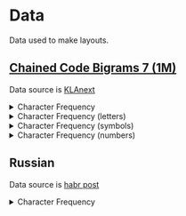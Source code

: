 # Data

Data used to make layouts.

## [Chained Code Bigrams 7 (1M)](./Chained_Code_Bigrams_7_(1M).txt)

Data source is [KLAnext](https://klanext.keyboard-design.com/)

<details>
  <summary>Character Frequency</summary>

| Rank | Character | Appearances | Percent |
|------|-----------|-------------|---------|
| #1   | ␣          | 248744      | 24.87   |
| #2   | e         | 50825       | 5.08    |
| #3   | t         | 41112       | 4.11    |
| #4   | ⮐         | 36003       | 3.60    |
| #5   | n         | 35600       | 3.56    |
| #6   | i         | 34119       | 3.41    |
| #7   | r         | 33318       | 3.33    |
| #8   | a         | 30167       | 3.02    |
| #9   | o         | 28031       | 2.80    |
| #10  | s         | 27632       | 2.76    |
| #11  | l         | 20920       | 2.09    |
| #12  | (         | 19047       | 1.90    |
| #13  | )         | 19005       | 1.90    |
| #14  | d         | 17307       | 1.73    |
| #15  | c         | 15746       | 1.57    |
| #16  | ,         | 14855       | 1.49    |
| #17  | u         | 14646       | 1.46    |
| #18  | p         | 13362       | 1.34    |
| #19  | m         | 13073       | 1.31    |
| #20  | f         | 11862       | 1.19    |
| #21  | =         | 11207       | 1.12    |
| #22  | "         | 10845       | 1.08    |
| #23  | .         | 10467       | 1.05    |
| #24  | h         | 10248       | 1.02    |
| #25  | -         | 10187       | 1.02    |
| #26  | 1         | 10097       | 1.01    |
| #27  | 0         | 9667        | 0.97    |
| #28  | g         | 8978        | 0.90    |
| #29  | ;         | 7759        | 0.78    |
| #30  | b         | 7425        | 0.74    |
| #31  | :         | 6938        | 0.69    |
| #32  | y         | 6140        | 0.61    |
| #33  | x         | 5808        | 0.58    |
| #34  | 2         | 5665        | 0.57    |
| #35  | ⭾         | 5352        | 0.54    |
| #36  | w         | 5212        | 0.52    |
| #37  | ]         | 4747        | 0.47    |
| #38  | [         | 4734        | 0.47    |
| #39  | _         | 4693        | 0.47    |
| #40  | v         | 4671        | 0.47    |
| #41  | T         | 4418        | 0.44    |
| #42  | I         | 4415        | 0.44    |
| #43  | S         | 4388        | 0.44    |
| #44  | E         | 4334        | 0.43    |
| #45  | '         | 4053        | 0.41    |
| #46  | N         | 3849        | 0.38    |
| #47  | /         | 3736        | 0.37    |
| #48  | {         | 3712        | 0.37    |
| #49  | A         | 3700        | 0.37    |
| #50  | R         | 3696        | 0.37    |
| #51  | }         | 3676        | 0.37    |
| #52  | +         | 3578        | 0.36    |
| #53  | &gt;      | 3505        | 0.35    |
| #54  | $         | 3404        | 0.34    |
| #55  | *         | 3384        | 0.34    |
| #56  | L         | 3219        | 0.32    |
| #57  | C         | 3218        | 0.32    |
| #58  | 3         | 3139        | 0.31    |
| #59  | k         | 3063        | 0.31    |
| #60  | D         | 2896        | 0.29    |
| #61  | O         | 2869        | 0.29    |
| #62  | P         | 2778        | 0.28    |
| #63  | F         | 2533        | 0.25    |
| #64  | 5         | 2467        | 0.25    |
| #65  | 4         | 2461        | 0.25    |
| #66  | &lt;      | 2429        | 0.24    |
| #67  | #         | 2275        | 0.23    |
| #68  | M         | 2087        | 0.21    |
| #69  | B         | 2017        | 0.20    |
| #70  | 6         | 1882        | 0.19    |
| #71  | %         | 1850        | 0.18    |
| #72  | 9         | 1606        | 0.16    |
| #73  | 8         | 1582        | 0.16    |
| #74  | 7         | 1523        | 0.15    |
| #75  | q         | 1430        | 0.14    |
| #76  | j         | 1352        | 0.14    |
| #77  | \         | 1328        | 0.13    |
| #78  | z         | 1313        | 0.13    |
| #79  | W         | 1244        | 0.12    |
| #80  | G         | 1243        | 0.12    |
| #81  | !         | 1231        | 0.12    |
| #82  | U         | 1201        | 0.12    |
| #83  | &#124;    | 1191        | 0.12    |
| #84  | H         | 1124        | 0.11    |
| #85  | &amp;     | 974         | 0.10    |
| #86  | ~         | 871         | 0.09    |
| #87  | V         | 836         | 0.08    |
| #88  | X         | 803         | 0.08    |
| #89  | @         | 792         | 0.08    |
| #90  | Y         | 664         | 0.07    |
| #91  | ?         | 586         | 0.06    |
| #92  | K         | 431         | 0.04    |
| #93  | ^         | 345         | 0.03    |
| #94  | Q         | 319         | 0.03    |
| #95  | `         | 282         | 0.03    |
| #96  | J         | 268         | 0.03    |
| #97  | Z         | 246         | 0.02    |

</details>

<details>
  <summary>Character Frequency (letters)</summary>

|  #  | Rank | Character | Appearances | Percent |
|-----|------|-----------|-------------|---------|
| 1   | #2   | e         | 50825       | 5.08    |
| 2   | #3   | t         | 41112       | 4.11    |
| 3   | #5   | n         | 35600       | 3.56    |
| 4   | #6   | i         | 34119       | 3.41    |
| 5   | #7   | r         | 33318       | 3.33    |
| 6   | #8   | a         | 30167       | 3.02    |
| 7   | #9   | o         | 28031       | 2.80    |
| 8   | #10  | s         | 27632       | 2.76    |
| 9   | #11  | l         | 20920       | 2.09    |
| 10  | #14  | d         | 17307       | 1.73    |
| 11  | #15  | c         | 15746       | 1.57    |
| 12  | #17  | u         | 14646       | 1.46    |
| 13  | #18  | p         | 13362       | 1.34    |
| 14  | #19  | m         | 13073       | 1.31    |
| 15  | #20  | f         | 11862       | 1.19    |
| 16  | #24  | h         | 10248       | 1.02    |
| 17  | #28  | g         | 8978        | 0.90    |
| 18  | #30  | b         | 7425        | 0.74    |
| 19  | #32  | y         | 6140        | 0.61    |
| 20  | #33  | x         | 5808        | 0.58    |
| 21  | #36  | w         | 5212        | 0.52    |
| 22  | #40  | v         | 4671        | 0.47    |
| 23  | #59  | k         | 3063        | 0.31    |
| 24  | #75  | q         | 1430        | 0.14    |
| 25  | #76  | j         | 1352        | 0.14    |
| 26  | #78  | z         | 1313        | 0.13    |

</details>

<details>
  <summary>Character Frequency (symbols)</summary>

|  #  | Rank | Character | Appearances | Percent |
|-----|------|-----------|-------------|---------|
| 1   | #12  | (         | 19047       | 1.90    |
| 2   | #13  | )         | 19005       | 1.90    |
| 3   | #16  | ,         | 14855       | 1.49    |
| 4   | #21  | =         | 11207       | 1.12    |
| 5   | #22  | "         | 10845       | 1.08    |
| 6   | #23  | .         | 10467       | 1.05    |
| 7   | #25  | -         | 10187       | 1.02    |
| 8   | #29  | ;         | 7759        | 0.78    |
| 9   | #31  | :         | 6938        | 0.69    |
| 10  | #37  | ]         | 4747        | 0.47    |
| 11  | #38  | [         | 4734        | 0.47    |
| 12  | #39  | _         | 4693        | 0.47    |
| 13  | #45  | '         | 4053        | 0.41    |
| 14  | #47  | /         | 3736        | 0.37    |
| 15  | #48  | {         | 3712        | 0.37    |
| 16  | #51  | }         | 3676        | 0.37    |
| 17  | #52  | +         | 3578        | 0.36    |
| 18  | #53  | &gt;      | 3505        | 0.35    |
| 19  | #54  | $         | 3404        | 0.34    |
| 20  | #55  | *         | 3384        | 0.34    |
| 21  | #66  | &lt;      | 2429        | 0.24    |
| 22  | #67  | #         | 2275        | 0.23    |
| 23  | #71  | %         | 1850        | 0.18    |
| 24  | #77  | \         | 1328        | 0.13    |
| 25  | #81  | !         | 1231        | 0.12    |
| 26  | #83  | &#124;    | 1191        | 0.12    |
| 27  | #85  | &amp;     | 974         | 0.10    |
| 28  | #86  | ~         | 871         | 0.09    |
| 29  | #89  | @         | 792         | 0.08    |
| 30  | #91  | ?         | 586         | 0.06    |
| 31  | #93  | ^         | 345         | 0.03    |
| 32  | #95  | `         | 282         | 0.03    |

</details>

<details>
  <summary>Character Frequency (numbers)</summary>

|  #  | Rank | Character | Appearances | Percent |
|-----|------|-----------|-------------|---------|
| 1   | #26  | 1         | 10097       | 1.01    |
| 2   | #27  | 0         | 9667        | 0.97    |
| 3   | #34  | 2         | 5665        | 0.57    |
| 4   | #58  | 3         | 3139        | 0.31    |
| 5   | #64  | 5         | 2467        | 0.25    |
| 6   | #65  | 4         | 2461        | 0.25    |
| 7   | #70  | 6         | 1882        | 0.19    |
| 8   | #72  | 9         | 1606        | 0.16    |
| 9   | #73  | 8         | 1582        | 0.16    |
| 10  | #74  | 7         | 1523        | 0.15    |

</details>

## Russian

Data source is [habr post](https://habr.com/ru/articles/717912/)

<details>
  <summary>Character Frequency</summary>

|  #  | Буква | Переписка | Литература | Переписка, % | Литература, % | Итог, % |
|-----|-------|-----------|------------|--------------|---------------|---------|
| 1   | о     | 16 499    | 1 665 437  | 11,36        | 11,30         | 11,33   |
| 2   | е     | 12 100    | 1 225 380  | 8,33         | 8,31          | 8,32    |
| 3   | а     | 12 025    | 1 206 385  | 8,28         | 8,18          | 8,23    |
| 4   | н     | 9 870     | 971 466    | 6,80         | 6,59          | 6,69    |
| 5   | и     | 9 330     | 987 363    | 6,42         | 6,70          | 6,56    |
| 6   | т     | 9 909     | 869 850    | 6,82         | 5,90          | 6,36    |
| 7   | с     | 7 785     | 782 540    | 5,36         | 5,31          | 5,33    |
| 8   | л     | 6 990     | 732 077    | 4,81         | 4,97          | 4,89    |
| 9   | в     | 6 006     | 690 775    | 4,14         | 4,69          | 4,41    |
| 10  | р     | 5 466     | 631 131    | 3,76         | 4,28          | 4,02    |
| 11  | м     | 4 994     | 453 099    | 3,44         | 3,07          | 3,26    |
| 12  | к     | 4 019     | 498 825    | 2,77         | 3,38          | 3,08    |
| 13  | д     | 4 132     | 447 063    | 2,84         | 3,03          | 2,94    |
| 14  | п     | 3 873     | 391 059    | 2,67         | 2,65          | 2,66    |
| 15  | у     | 3 445     | 414 109    | 2,37         | 2,81          | 2,59    |
| 16  | я     | 4 031     | 324 388    | 2,78         | 2,20          | 2,49    |
| 17  | ь     | 3 229     | 288 934    | 2,22         | 1,96          | 2,09    |
| 18  | ы     | 2 765     | 278 348    | 1,90         | 1,89          | 1,90    |
| 19  | б     | 2 841     | 257 856    | 1,96         | 1,75          | 1,85    |
| 20  | ч     | 2 715     | 232 247    | 1,87         | 1,58          | 1,72    |
| 21  | з     | 2 304     | 249 073    | 1,59         | 1,69          | 1,64    |
| 22  | г     | 1 918     | 277 678    | 1,32         | 1,88          | 1,60    |
| 23  | й     | 1 670     | 162 587    | 1,15         | 1,10          | 1,13    |
| 24  | ж     | 1 333     | 158 340    | 0,92         | 1,07          | 1,00    |
| 25  | ш     | 1 217     | 132 427    | 0,84         | 0,90          | 0,87    |
| 26  | х     | 1 137     | 124 087    | 0,78         | 0,84          | 0,81    |
| 27  | ю     | 1 016     | 96 210     | 0,70         | 0,65          | 0,68    |
| 28  | ё     | 963       | 31 004     | 0,66         | 0,21          | 0,44    |
| 29  | э     | 536       | 42 166     | 0,37         | 0,29          | 0,33    |
| 30  | ц     | 412       | 48 070     | 0,28         | 0,33          | 0,30    |
| 31  | щ     | 447       | 42 972     | 0,31         | 0,29          | 0,30    |
| 32  | ф     | 191       | 23 084     | 0,13         | 0,16          | 0,14    |
| 33  | ъ     | 75        | 5 118      | 0,05         | 0,03          | 0,04    |

</details>

